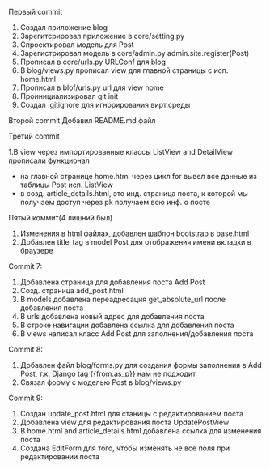 Первый commit
1. Создал приложение blog
2. Зарегитсрировал приложение в core/setting.py
3. Спроектировал модель для Post
4. Зарегистрировал модель в core/admin.py 
    admin.site.register(Post)
5. Прописал в core/urls.py URLConf для blog
6. В blog/views.py прописал view для главной страницы с исп. home.html
7. Прописал в blof/urls.py url для view home
8. Проинициализировал git init 
9. Создал .gitignore для игнорирования вирт.среды

Второй commit
Добавил README.md файл

Третий commit

1.В view через импортированные классы ListView and DetailView прописали функционал
 - на главной странице home.html через цикл for вывел все данные из таблицы Post исп. ListView
 - в созд. article_details.html, это инд. страница поста, к которой мы получаем доступ через pk получаем всю инф. о посте

Пятый коммит(4 лишний был)
1. Изменения в html файлах, добавлен шаблон bootstrap в base.html
2. Добавлен title_tag  в model Post для отображения имени вкладки в браузере

Commit 7:
1. Добавлена страница для добавления поста Add Post
2. Созд. страница add_post.html
3. В models добавлена переадресация get_absolute_url после добавления поста
4. В urls добавлена новый адрес для добавления поста
5. В строке навигации добавлена ссылка для добавления поста
6. В views написал класс Add Post для заполнения/добавления поста

Commit 8:
1. Добавлен файл blog/forms.py для создания формы заполнения в Add Post, т.к. Django tag {{from.as_p}} нам не подходит
2. Связал форму с моделью Post в blog/views.py

Commit 9:
1. Создан update_post.html для станицы с редактированием поста
2. Добавлена view для редактирования поста UpdatePostView
3. В home.html and article_details.html добавлена ссылка для изменения поста
4. Создана EditForm для того, чтобы изменять не все поля при редактировании поста